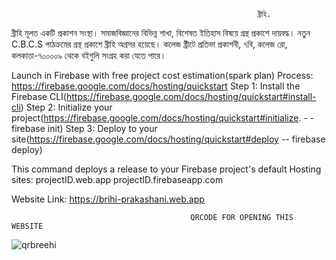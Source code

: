                                                            ব্রীহি. 
 ব্রীহি মূলত একটি প্রকাশন সংস্থা। সমাজবিজ্ঞানের বিভিন্ন শাখা, বিশেষত ইতিহাস বিষয়ে গ্রন্থ প্রকাশে দায়বদ্ধ। নতুন C.B.C.S  পাঠক্রমের গ্রন্থ প্রকাশে ব্রীহি অগ্রসর হয়েছে।
 কলেজ ষ্ট্রীটে প্রতিভা প্রকাশনী, ৭বি, কলেজ রো, কলকাতা-৭০০০০৯ থেকে বইগুলি সংগ্রহ করা যেতে পারে।
 
  
  
  Launch in Firebase with free project cost estimation(spark plan)
  Process: https://firebase.google.com/docs/hosting/quickstart
  Step 1: Install the Firebase CLI(https://firebase.google.com/docs/hosting/quickstart#install-cli)
  Step 2: Initialize your project(https://firebase.google.com/docs/hosting/quickstart#initialize. - - firebase init)
  Step 3: Deploy to your site(https://firebase.google.com/docs/hosting/quickstart#deploy -- firebase deploy)
  
  This command deploys a release to your Firebase project's default Hosting sites:
                      projectID.web.app
                      projectID.firebaseapp.com

Website Link:  https://brihi-prakashani.web.app 
 
                                            QRCODE FOR OPENING THIS WEBSITE
                                               
   ![qrbreehi](https://user-images.githubusercontent.com/50980605/79543060-6c6b7a00-80aa-11ea-8320-e29de2659366.png)

 
